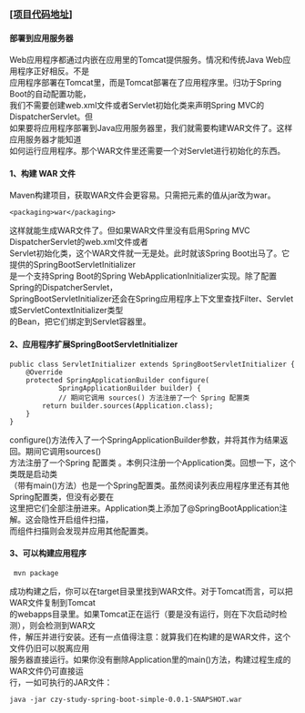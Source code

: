### [[项目代码地址]](https://github.com/AndyCZY/czy-study-spring-boot "项目代码地址")
#### 部署到应用服务器

Web应用程序都通过内嵌在应用里的Tomcat提供服务。情况和传统Java Web应用程序正好相反。不是        
应用程序部署在Tomcat里，而是Tomcat部署在了应用程序里。归功于Spring Boot的自动配置功能，     
我们不需要创建web.xml文件或者Servlet初始化类来声明Spring MVC的DispatcherServlet。但      
如果要将应用程序部署到Java应用服务器里，我们就需要构建WAR文件了。这样应用服务器才能知道         
如何运行应用程序。那个WAR文件里还需要一个对Servlet进行初始化的东西。     


#### 1、构建 WAR 文件
Maven构建项目，获取WAR文件会更容易。只需把<packaging>元素的值从jar改为war。
    
    <packaging>war</packaging>

这样就能生成WAR文件了。但如果WAR文件里没有启用Spring MVC DispatcherServlet的web.xml文件或者          
Servlet初始化类，这个WAR文件就一无是处。此时就该Spring Boot出马了。它提供的SpringBootServletInitializer        
是一个支持Spring Boot的Spring WebApplicationInitializer实现。除了配置Spring的DispatcherServlet，        
SpringBootServletInitializer还会在Spring应用程序上下文里查找Filter、Servlet或ServletContextInitializer类型       
的Bean，把它们绑定到Servlet容器里。         

#### 2、应用程序扩展SpringBootServletInitializer

    public class ServletInitializer extends SpringBootServletInitializer {
        @Override
        protected SpringApplicationBuilder configure(
                SpringApplicationBuilder builder) {
                // 期间它调用 sources() 方法注册了一个 Spring 配置类
            return builder.sources(Application.class);
        }
    }
    
configure()方法传入了一个SpringApplicationBuilder参数，并将其作为结果返回。期间它调用sources()       
方法注册了一个Spring 配置类 。本例只注册一个Application类。回想一下，这个类既是启动类        
（带有main()方法）也是一个Spring配置类。虽然阅读列表应用程序里还有其他Spring配置类，但没有必要在       
这里把它们全部注册进来。Application类上添加了@SpringBootApplication注解。这会隐性开启组件扫描，        
而组件扫描则会发现并应用其他配置类。                                        



#### 3、可以构建应用程序
     mvn package
     
成功构建之后，你可以在target目录里找到WAR文件。对于Tomcat而言，可以把WAR文件复制到Tomcat             
的webapps目录里。如果Tomcat正在运行（要是没有运行，则在下次启动时检测），则会检测到WAR文        
件，解压并进行安装。还有一点值得注意：就算我们在构建的是WAR文件，这个文件仍旧可以脱离应用      
服务器直接运行。如果你没有删除Application里的main()方法，构建过程生成的WAR文件仍可直接运      
行，一如可执行的JAR文件：              

    java -jar czy-study-spring-boot-simple-0.0.1-SNAPSHOT.war